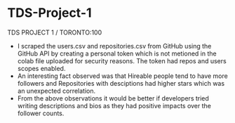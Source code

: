 # TDS-Project-1
TDS PROJECT 1 / TORONTO:100
- I scraped the users.csv and repositories.csv from GitHub using the GitHub API by creating a personal token which is not metioned in the colab file uploaded for security reasons. The token had repos and users scopes enabled.
- An  interesting fact observed was that Hireable people tend to have more followers and Repositories with desciptions had higher stars which was an unexpected correlation.
- From the above observations it would be better if developers tried writing descriptions and bios as they had positive impacts over the follower counts.
